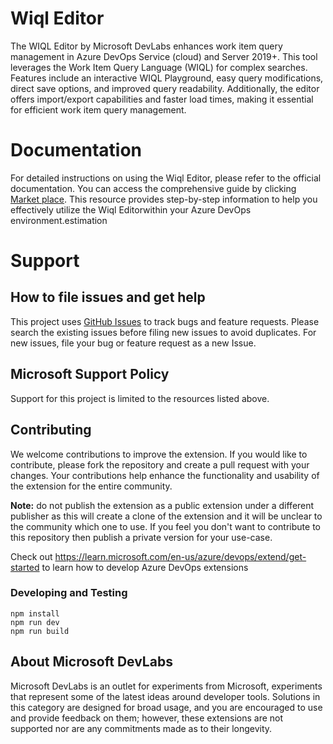 # Wiql Editor

The WIQL Editor by Microsoft DevLabs enhances work item query management in Azure DevOps Service (cloud) and Server 2019+. This tool leverages the Work Item Query Language (WIQL) for complex searches. Features include an interactive WIQL Playground, easy query modifications, direct save options, and improved query readability. Additionally, the editor offers import/export capabilities and faster load times, making it essential for efficient work item query management.

# Documentation

For detailed instructions on using the Wiql Editor, please refer to the official documentation. You can access the comprehensive guide by clicking [Market place](https://marketplace.visualstudio.com/items?itemName=ms-devlabs.wiql-editor). This resource provides step-by-step information to help you effectively utilize the Wiql Editorwithin your Azure DevOps environment.estimation

# Support

## How to file issues and get help

This project uses [GitHub Issues](https://github.com/microsoft/wiql-editor) to track bugs and feature requests. Please search the existing issues before filing new issues to avoid duplicates. For new issues, file your bug or feature request as a new Issue.

## Microsoft Support Policy

Support for this project is limited to the resources listed above.

## Contributing

We welcome contributions to improve the extension. If you would like to contribute, please fork the repository and create a pull request with your changes. Your
contributions help enhance the functionality and usability of the extension for the entire community.

**Note:** do not publish the extension as a public extension under a different publisher as this will create a clone of the extension and it will be unclear to the
community which one to use. If you feel you don't want to contribute to this repository then publish a private version for your use-case.

Check out https://learn.microsoft.com/en-us/azure/devops/extend/get-started to learn how to develop Azure DevOps extensions

### Developing and Testing

```
npm install
npm run dev
npm run build
```

## About Microsoft DevLabs

Microsoft DevLabs is an outlet for experiments from Microsoft, experiments that represent some of the latest ideas around developer tools. Solutions in this
category are designed for broad usage, and you are encouraged to use and provide feedback on them; however, these extensions are not supported nor are any
commitments made as to their longevity.
